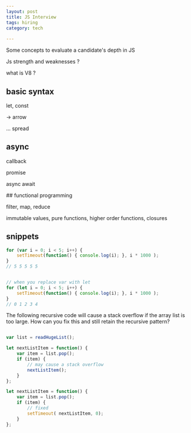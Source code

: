 ```yaml
---
layout: post
title: JS Interview
tags: hiring
category: tech
 
---
```


Some concepts to evaluate a candidate's depth in JS  


Js strength and weaknesses ?

what is V8 ?


## basic syntax

let, const 

-> arrow

... spread

## async 

callback

promise

async await 

## functional programming 

filter, map, reduce 

immutable values, pure functions, higher order functions, closures


## snippets 

```js
for (var i = 0; i < 5; i++) {
    setTimeout(function() { console.log(i); }, i * 1000 );
} 
// 5 5 5 5 5


// when you replace var with let 
for (let i = 0; i < 5; i++) {
    setTimeout(function() { console.log(i); }, i * 1000 );
} 
// 0 1 2 3 4 
```

The following recursive code will cause a stack overflow if the array list is too large. How can you fix this and still retain the recursive pattern?

```js

var list = readHugeList();

let nextListItem = function() {
    var item = list.pop();
    if (item) {
        // may cause a stack overflow
        nextListItem();
    }
};

let nextListItem = function() {
    var item = list.pop();
    if (item) {
        // fixed
        setTimeout( nextListItem, 0);
    }
};

```
